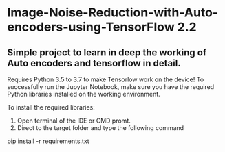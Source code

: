 # Image-Noise-Reduction-with-Auto-encoders-using-TensorFlow 2.2

## Simple project to learn in deep the working of Auto encoders and tensorflow in detail.

Requires Python 3.5 to 3.7 to make Tensorlow work on the device!
To successfully run the Jupyter Notebook, make sure you have the required Python libraries installed on the working environment.

To install the required libraries:
1. Open terminal of the IDE or CMD promt.
2. Direct to the target folder and type the following command  

pip install -r requirements.txt
